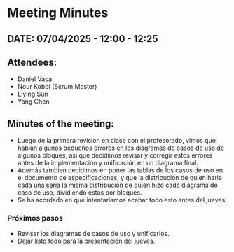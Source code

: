 # Meeting Minutes

## DATE: 07/04/2025 - 12:00 - 12:25

## Attendees:
- Daniel Vaca  
- Nour Kobbi (Scrum Master)  
- Liying Sun  
- Yang Chen  

## Minutes of the meeting:

- Luego de la primera revisión en clase con el profesorado, vimos que habian algunos pequeños errores en los diagramas de casos de uso de algunos bloques, así que decidimos revisar y corregir estos errores antes de la implementación y unificación en un diagrama final.
- Además tambien decidimos en poner las tablas de los casos de uso en el documento de especificaciones, y que la distribución de quien haria cada una seria la misma distribución de quien hizo cada diagrama de caso de uso, dividiendo estas por bloques.
- Se ha acordado en que intentaríamos acabar todo esto antes del jueves.

### Próximos pasos
- Revisar los diagramas de casos de uso y unificarlos.
- Dejar listo todo para la presentación del jueves.


